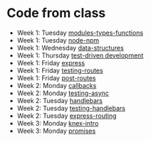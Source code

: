 # Code from class

* Week 1: Tuesday [modules-types-functions](modules-types-functions)
* Week 1: Tuesday [node-npm](node-npm)
* Week 1: Wednesday [data-structures](data-structures)
* Week 1: Thursday [test-driven development](tdd)
* Week 1: Friday [express](express)
* Week 1: Friday [testing-routes](testing-routes)
* Week 1: Friday [post-routes](post-routes)
* Week 2: Monday [callbacks](callbacks)
* Week 2: Monday [testing-async](testing-async)
* Week 2: Tuesday [handlebars](handlebars)
* Week 2: Tuesday [testing-handlebars](testing-handlebars)
* Week 2: Tuesday [express-routing](express-routing)
* Week 3: Monday [knex-intro](knex-intro)
* Week 3: Monday [promises](promises)
